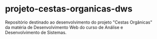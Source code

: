 # projeto-cestas-organicas-dws
Repositório destinado ao desenvolvimento do projeto "Cestas Orgânicas" da matéria de Desenvolvimento Web do curso de Análise e Desenvolvimento de Sistemas.

